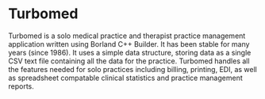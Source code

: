 # Turbomed
Turbomed is a solo medical practice and therapist practice management application written using Borland C++ Builder.
It has been stable for many years (since 1986). 
It uses a simple data structure, storing data as a single CSV text file containing all the data for the practice. 
Turbomed handles all the features needed for solo practices including billing, printing, EDI, as well as spreadsheet compatable 
clinical statistics and practice management reports.
